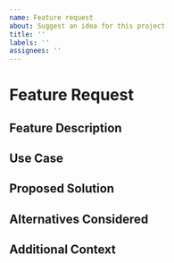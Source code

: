```yaml
---
name: Feature request
about: Suggest an idea for this project
title: ''
labels: ''
assignees: ''
---
```


# Feature Request

## Feature Description
<!-- Provide a clear and concise description of the feature you would like to request. Include why you think this feature is necessary and how it would improve the project. -->

## Use Case
<!-- Describe a specific use case where this feature would be beneficial. -->

## Proposed Solution
<!-- Describe how you envision the feature being implemented. You can include technical details, UI/UX suggestions, or any other relevant information. -->

## Alternatives Considered
<!-- If applicable, describe any alternative solutions or approaches you have considered. -->

## Additional Context
<!-- Provide any additional context or details that might help in understanding the request. For example, include links to similar features or relevant discussions. -->
